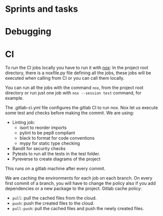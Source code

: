 # Sprints and tasks
[//comment]: # (TODO: Explain how we are using gitlab boards)
[//comment]: # (TODO: Link or explain the worklow to solver issues)

# Debugging
[//comment]: # (TODO: Explain the setup to debug the project)


# CI

To run the CI jobs locally you have to run it with [nox](https://nox.thea.codes/en/stable/):
In the project root directory, there is a noxfile.py file defining all the jobs, these jobs will be executed when calling from CI or you can call them locally.

You can run all the jobs with the command `nox`, from the project root directory or run just one job with `nox --session test` command, for example.

[//comment]: # (TODO: Link or explain how to run test and check locally)
[//comment]: # (TODO: Review the following CI explanation)

The .gitlab-ci.yml file configures the gitlab CI to run nox.
Nox let us execute some test and checks before making the commit.
We are using:
* Linting job:
    * isort to reorder imports
    * pylint to be pep8 compliant
    * black to format for code conventions
    * mypy for static type checking
* Bandit for security checks
* Pytests to run all the tests in the test folder.
* Pyreverse to create diagrams of the project

This runs on a gitlab machine after every commit.

We are caching the environments for each job on each branch.
On every first commit of a branch, you will have to change the policy also if you add dependencies or a new package to the project.
Gitlab cache policy:
* `pull`: pull the cached files from the cloud.
* `push`: push the created files to the cloud.
* `pull-push`: pull the cached files and push the newly created files.
